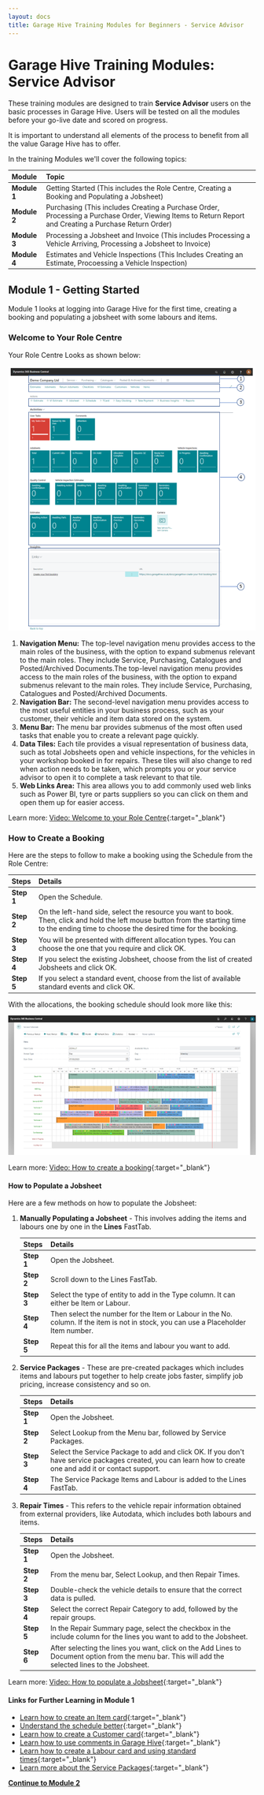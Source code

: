 ```yaml
---
layout: docs
title: Garage Hive Training Modules for Beginners - Service Advisor
--- 
```


# Garage Hive Training Modules: Service Advisor
These training modules are designed to train **Service Advisor** users on the basic processes in Garage Hive. Users will be tested on all the modules before your go-live date and scored on progress. 

It is important to understand all elements of the process to benefit from all the value Garage Hive has to offer. 

In the training Modules we'll cover the following topics:

   | Module       | Topic                                                                                                                                                  |
   | :----------- | :----------------------------------------------------------------------------------------------------------------------------------------------------- |
   | **Module 1** | Getting Started (This includes the Role Centre, Creating a Booking and Populating a Jobsheet)                                                          |
   | **Module 2** | Purchasing (This includes Creating a Purchase Order, Processing a Purchase Order, Viewing Items to Return Report and Creating a Purchase Return Order) |
   | **Module 3** | Processing a Jobsheet and Invoice (This includes Processing a Vehicle Arriving, Processing a Jobsheet to Invoice)                                      |
   | **Module 4** | Estimates and Vehicle Inspections (This Includes Creating an Estimate, Procoessing a Vehicle Inspection)                                               |


## Module 1 - Getting Started

Module 1 looks at logging into Garage Hive for the first time, creating a booking and populating a jobsheet with some labours and items. 

### Welcome to Your Role Centre
Your Role Centre Looks as shown below:

   ![](media/garagehive-training-role-centre1.png)

1. **Navigation Menu:** The top-level navigation menu provides access to the main roles of the business, with the option to expand submenus relevant to the main roles. They include Service, Purchasing, Catalogues and Posted/Archived Documents.The top-level navigation menu provides access to the main roles of the business, with the option to expand submenus relevant to the main roles. They include Service, Purchasing, Catalogues and Posted/Archived Documents.
2. **Navigation Bar:** The second-level navigation menu provides access to the most useful entities in your business process, such as your customer, their vehicle and item data stored on the system.
3. **Menu Bar:** The menu bar provides submenus of the most often used tasks that enable you to create a relevant page quickly.
4. **Data Tiles:** Each tile provides a visual representation of business data, such as total Jobsheets open and vehicle inspections, for the vehicles in your workshop booked in for repairs. These tiles will also change to red when action needs to be taken, which prompts you or your service advisor to open it to complete a task relevant to that tile.
5. **Web Links Area:** This area allows you to add commonly used web links such as Power BI, tyre or parts suppliers so you can click on them and open them up for easier access. 

Learn more: [Video: Welcome to your Role Centre](https://www.youtube.com/watch?v=R_mLcdbFWdo){:target="_blank"}

### How to Create a Booking
Here are the steps to follow to make a booking using the Schedule from the Role Centre:

   | Steps      | Details                                                                                                                                                                                       |
   | :--------- | :-------------------------------------------------------------------------------------------------------------------------------------------------------------------------------------------- |
   | **Step 1** | Open the Schedule.                                                                                                                                                                            |
   | **Step 2** | On the left-hand side, select the resource you want to book. Then, click and hold the left mouse button from the starting time to the ending time to choose the desired time for the booking. |
   | **Step 3** | You will be presented with different allocation types. You can choose the one that you require and click OK.                                                                                  |
   | **Step 4** | If you select the existing Jobsheet, choose from the list of created Jobsheets and click OK.                                                                                                  |
   | **Step 5** | If you select a standard event, choose from the list of available standard events and click OK.                                                                                               |

With the allocations, the booking schedule should look more like this:

   ![](media/garagehive-training-create-a-booking2.png)

Learn more: [Video: How to create a booking](https://www.youtube.com/watch?v=MJqFUQyV2Tc){:target="_blank"}

#### How to Populate a Jobsheet
Here are a few methods on how to populate the Jobsheet:
1. **Manually Populating a Jobsheet** - This involves adding the items and labours one by one in the **Lines** FastTab.

   | Steps      | Details                                                                                                                              |
   | :--------- | :----------------------------------------------------------------------------------------------------------------------------------- |
   | **Step 1** | Open the Jobsheet.                                                                                                                   |
   | **Step 2** | Scroll down to the Lines FastTab.                                                                                                    |
   | **Step 3** | Select the type of entity to add in the Type column. It can either be Item or Labour.                                                |
   | **Step 4** | Then select the number for the Item or Labour in the No. column. If the item is not in stock, you can use a Placeholder Item number. |
   | **Step 5** | Repeat this for all the items and labour you want to add.                                                                            |

2. **Service Packages** - These are pre-created packages which includes items and labours put together to help create jobs faster, simplify job pricing, increase consistency and so on.

   | Steps      | Details                                                                                                                                                    |
   | :--------- | :--------------------------------------------------------------------------------------------------------------------------------------------------------- |
   | **Step 1** | Open the Jobsheet.                                                                                                                                         |
   | **Step 2** | Select Lookup from the Menu bar, followed by Service Packages.                                                                                             |
   | **Step 3** | Select the Service Package to add and click OK. If you don't have service packages created, you can learn how to create one and add it or contact support. |
   | **Step 4** | The Service Package Items and Labour is added to the Lines FastTab.                                                                                        |

3. **Repair Times** - This refers to the vehicle repair information obtained from external providers, like Autodata, which includes both labours and items.
   
   | Steps      | Details                                                                                                                                            |
   | :--------- | :------------------------------------------------------------------------------------------------------------------------------------------------- |
   | **Step 1** | Open the Jobsheet.                                                                                                                                 |
   | **Step 2** | From the menu bar, Select Lookup, and then Repair Times.                                                                                           |
   | **Step 3** | Double-check the vehicle details to ensure that the correct data is pulled.                                                                        |
   | **Step 4** | Select the correct Repair Category to add, followed by the repair groups.                                                                          |
   | **Step 5** | In the Repair Summary page, select the checkbox in the include column for the lines you want to add to the Jobsheet.                               |
   | **Step 6** | After selecting the lines you want, click on the Add Lines to Document option from the menu bar. This will add the selected lines to the Jobsheet. |

Learn more: [Video: How to populate a Jobsheet](https://www.youtube.com/watch?v=ABnKqYB4f3A){:target="_blank"}


#### Links for Further Learning in Module 1

* [Learn how to create an Item card](garagehive-create-an-item-card.html){:target="_blank"}
* [Understand the schedule better](garagehive-understanding-the-schedule.html){:target="_blank"}
* [Learn how to create a Customer card](garagehive-create-a-customer-card.html){:target="_blank"}
* [Learn how to use comments in Garage Hive](garagehive-comments-extended.html){:target="_blank"}
* [Learn how to create a Labour card and using standard times](garagehive-create-a-labour-card.html){:target="_blank"}
* [Learn more about the Service Packages](garagehive-service-packages.html){:target="_blank"}


[**Continue to Module 2**](garagehive-training-module-2.html)